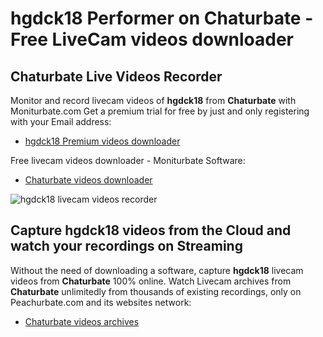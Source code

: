 # hgdck18 Performer on Chaturbate - Free LiveCam videos downloader

## Chaturbate Live Videos Recorder

Monitor and record livecam videos of **hgdck18** from **Chaturbate** with Moniturbate.com
Get a premium trial for free by just and only registering with your Email address:
* [hgdck18 Premium videos downloader](https://moniturbate.com/request-demo-licence-key.html)

Free livecam videos downloader - Moniturbate Software:
* [Chaturbate videos downloader](https://moniturbate.com/moniturbate-download-software.html)

![hgdck18 livecam videos recorder](https://peachurnet.com/templates/moniturbate-software.png)


## Capture hgdck18 videos from the Cloud and watch your recordings on Streaming

Without the need of downloading a software, capture **hgdck18** livecam videos from **Chaturbate** 100% online.
Watch Livecam archives from **Chaturbate** unlimitedly from thousands of existing recordings, only on Peachurbate.com and its websites network:
* [Chaturbate videos archives](https://peachurnet.com/)